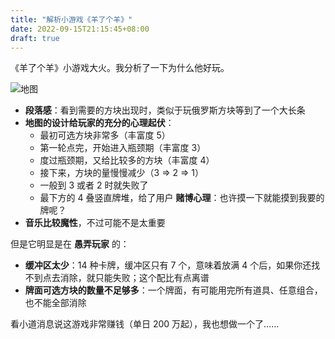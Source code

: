 ```yaml
---
title: "解析小游戏《羊了个羊》"
date: 2022-09-15T21:15:45+08:00
draft: true
---
```


《羊了个羊》小游戏大火。我分析了一下为什么他好玩。

<div style="max-width: 200px">

![地图](/image/2022/09/yang-map.jpeg)

</div>

* **段落感**：看到需要的方块出现时，类似于玩俄罗斯方块等到了一个大长条
* **地图的设计给玩家的充分的心理起伏**：
  * 最初可选方块非常多（丰富度 5）
  * 第一轮点完，开始进入瓶颈期（丰富度 3）
  * 度过瓶颈期，又给比较多的方块（丰富度 4）
  * 接下来，方块的量慢慢减少（3 => 2 => 1）
  * 一般到 3 或者 2 时就失败了
  * 最下方的 4 叠竖直牌堆，给了用户 **赌博心理**：也许摸一下就能摸到我要的牌呢？
* **音乐比较魔性**，不过可能不是太重要

但是它明显是在 **愚弄玩家** 的：

* **缓冲区太少**：14 种卡牌，缓冲区只有 7 个，意味着放满 4 个后，如果你还找不到点去消除，就只能失败；这个配比有点离谱
* **牌面可选方块的数量不足够多**：一个牌面，有可能用完所有道具、任意组合，也不能全部消除

看小道消息说这游戏非常赚钱（单日 200 万起），我也想做一个了……
